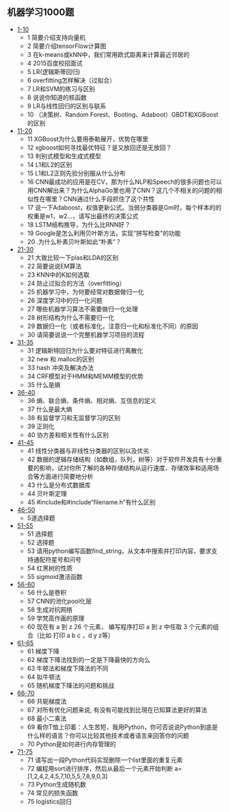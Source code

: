 ## 机器学习1000题

- [1-10](https://zhuanlan.zhihu.com/p/30301789)
    - 1 简要介绍支持向量机
    - 2 简要介绍tensorFlow计算图
    - 3 在k-means或kNN中，我们常用欧式距离来计算最近邻居的
    - 4 2015百度校招面试
    - 5 LR(逻辑斯蒂回归)
    - 6 overfitting怎样解决（过拟合）
    - 7 LR和SVM的练习与区别
    - 8 说说你知道的核函数
    - 9 LR与线性回归的区别与联系
    - 10 （决策树、Random Forest、Booting、Adaboot）GBDT和XGBoost的区别
- [11-20](https://zhuanlan.zhihu.com/p/30378123)
    - 11 XGBoost为什么要用泰勒展开，优势在哪里
    - 12 xgboost如何寻找最优特征？是又放回还是无放回？
    - 13 判别式模型和生成式模型
    - 14 L1和L2的区别
    - 15 L1和L2正则先验分别服从什么分布
    - 16 CNN最成功的应用是在CV，那为什么NLP和Speech的很多问题也可以用CNN解出来？为什么AlphaGo里也用了CNN？这几个不相关的问题的相似性在哪里？CNN通过什么手段抓住了这个共性
    - 17 说一下Adaboost，权值更新公式。当弱分类器是Gm时，每个样本的的权重是w1，w2...，请写出最终的决策公式
    - 18 LSTM结构推导，为什么比RNN好？
    - 19 Google是怎么利用贝叶斯方法，实现"拼写检查"的功能
    - 20 .为什么朴素贝叶斯如此“朴素”？
- [21-30](https://zhuanlan.zhihu.com/p/30781802)
    - 21 大致比较一下plas和LDA的区别
    - 22 简要说说EM算法
    - 23 KNN中的K如何选取
    - 24 防止过拟合的方法（overfitting）
    - 25 机器学习中，为何要经常对数据做归一化
    - 26 深度学习中的归一化问题
    - 27 哪些机器学习算法不需要做归一化处理
    - 28 树形结构为什么不需要归一化
    - 29 数据归一化（或者标准化，注意归一化和标准化不同）的原因
    - 30 请简要说说一个完整机器学习项目的流程
- [31-35](https://zhuanlan.zhihu.com/p/30822203)
    - 31 逻辑斯特回归为什么要对特征进行离散化
    - 32 new 和 malloc的区别
    - 33 hash 冲突及解决办法
    - 34 CRF模型对于HMM和MEMM模型的优势
    - 35 什么是熵
- [36-40](https://zhuanlan.zhihu.com/p/30851628)
    - 36 熵、联合熵、条件熵、相对熵、互信息的定义
    - 37 什么是最大熵
    - 38 有监督学习和无监督学习的区别
    - 39 正则化
    - 40 协方差和相关性有什么区别
- [41-45]()
    - 41 线性分类器与非线性分类器的区别以及优劣
    - 42 数据的逻辑存储结构（如数组，队列，树等）对于软件开发具有十分重要的影响，试对你所了解的各种存储结构从运行速度、存储效率和适用场合等方面进行简要地分析
    - 43 什么是分布式数据库
    - 44 贝叶斯定理
    - 45 #include和#include“filename.h”有什么区别
- [46-50](https://zhuanlan.zhihu.com/p/31067771)
    - 5道选择题
- [51-55](https://zhuanlan.zhihu.com/p/31097559)
    - 51 选择题
    - 52 选择题
    - 53 请用python编写函数find_string，从文本中搜索并打印内容，要求支持通配符星号和问号
    - 54 红黑树的性质
    - 55 sigmoid激活函数
- [56-60](https://zhuanlan.zhihu.com/p/31137810)
    - 56 什么是卷积
    - 57 CNN的池化pool化层
    - 58 生成对抗网络
    - 59 学梵高作画的原理
    - 60 现在有 a 到 z 26 个元素， 编写程序打印 a 到 z 中任取 3 个元素的组合（比如 打印 a b c ，d y z等）
- [61-65](https://zhuanlan.zhihu.com/p/31229539)
    - 61 梯度下降
    - 62 梯度下降法找到的一定是下降最快的方向么
    - 63 牛顿法和梯度下降法的不同
    - 64 拟牛顿法
    - 65 随机梯度下降法的问题和挑战
- [66-70](https://zhuanlan.zhihu.com/p/31258681)
    - 66 共轭梯度法
    - 67 对所有优化问题来说, 有没有可能找到比現在已知算法更好的算法
    - 68 最小二乘法
    - 69 看你T恤上印着：人生苦短，我用Python，你可否说说Python到底是什么样的语言？你可以比较其他技术或者语言来回答你的问题
    - 70 Python是如何进行内存管理的
- [71-75](https://zhuanlan.zhihu.com/p/31305871)
    - 71 请写出一段Python代码实现删除一个list里面的重复元素
    - 72 编程用sort进行排序，然后从最后一个元素开始判断 a=[1,2,4,2,4,5,7,10,5,5,7,8,9,0,3]
    - 73 Python生成随机数
    - 74 常见的损失函数
    - 75 logistics回归